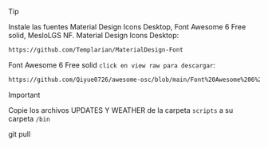 > [!TIP]
> Instale las fuentes Material Design Icons Desktop,
> Font Awesome 6 Free solid,
> MesloLGS NF.
Material Design Icons Desktop:
```sh
https://github.com/Templarian/MaterialDesign-Font
```
Font Awesome 6 Free solid `click en view raw para descargar`:
```sh
https://github.com/Qiyue0726/awesome-osc/blob/main/Font%20Awesome%206%20Free-Solid-900.otf
```
> [!IMPORTANT]
> Copie los archivos UPDATES Y WEATHER de la carpeta `scripts` a su carpeta `/bin`


git pull
